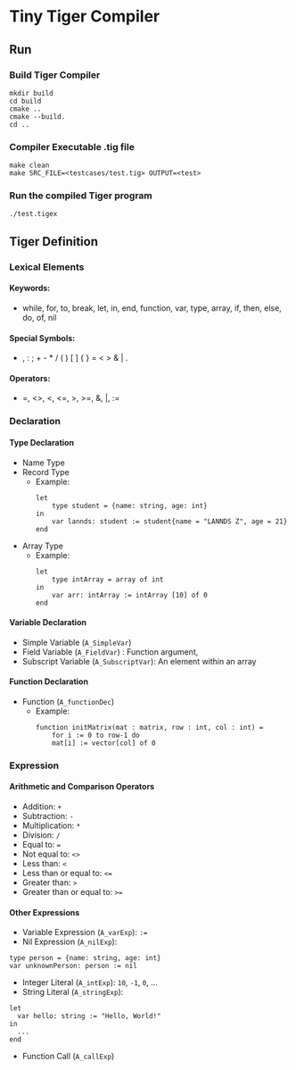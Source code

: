 # Tiny Tiger Compiler


## Run

### Build Tiger Compiler

```
mkdir build
cd build
cmake ..
cmake --build.
cd ..
```

### Compiler Executable .tig file

```
make clean
make SRC_FILE=<testcases/test.tig> OUTPUT=<test>
```

### Run the compiled Tiger program

```
./test.tigex
```

## Tiger Definition

### Lexical Elements

#### Keywords:
- while, for, to, break, let, in, end, function, var, type, array, if, then, else, do, of, nil

#### Special Symbols:
- , : ; + - * / ( ) [ ] { } = < > & | .

#### Operators:
- =, <>, <, <=, >, >=, &, |, :=

### Declaration

#### Type Declaration
- Name Type
- Record Type
  - Example:
      ```
      let
          type student = {name: string, age: int}
      in
          var lannds: student := student{name = "LANNDS Z", age = 21}
      end
      ```
- Array Type
  - Example:
    ```
    let
        type intArray = array of int
    in
        var arr: intArray := intArray [10] of 0
    end
    ```
  
#### Variable Declaration
- Simple Variable (`A_SimpleVar`)
- Field Variable (`A_FieldVar`) :  Function argument, 
- Subscript Variable (`A_SubscriptVar`): An element within an array

#### Function Declaration
- Function (`A_functionDec`)
  - Example:
    ```
    function initMatrix(mat : matrix, row : int, col : int) =
        for i := 0 to row-1 do
        mat[i] := vector[col] of 0
    ```


### Expression

#### Arithmetic and Comparison Operators
- Addition: `+`
- Subtraction: `-`
- Multiplication: `*`
- Division: `/`
- Equal to: `=`
- Not equal to: `<>`
- Less than: `<`
- Less than or equal to: `<=`
- Greater than: `>`
- Greater than or equal to: `>=`

#### Other Expressions
- Variable Expression (`A_varExp`): `:=`
- Nil Expression  (`A_nilExp`): 
``` 
type person = {name: string, age: int} 
var unknownPerson: person := nil
```
- Integer Literal (`A_intExp`): `10`, `-1`, `0`, ...
- String Literal (`A_stringExp`):
```
let
  var hello: string := "Hello, World!" 
in
  ...
end
```
- Function Call (`A_callExp`)


